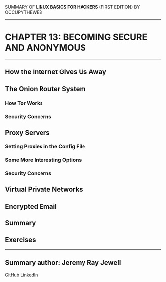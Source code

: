 SUMMARY OF 
**LINUX BASICS FOR HACKERS** 
(FIRST EDITION) BY OCCUPYTHEWEB

---

# CHAPTER 13: BECOMING SECURE AND ANONYMOUS

---

## How the Internet Gives Us Away

## The Onion Router System

### How Tor Works

### Security Concerns

## Proxy Servers

### Setting Proxies in the Config File

### Some More Interesting Options

### Security Concerns

## Virtual Private Networks

## Encrypted Email
	
## Summary

## Exercises

---

## Summary author: **Jeremy Ray Jewell**
[GitHub](https://github.com/jeremyrayjewell)
[LinkedIn](https://www.linkedin.com/in/jeremyrayjewell)
